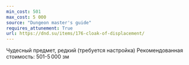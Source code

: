 ```yaml
---
min_cost: 501
max_cost: 5 000
source: "Dungeon master's guide"
requires_attunement: True
url: https://dnd.su/items/176-cloak-of-displacement/
---
```


Чудесный предмет, редкий (требуется настройка)
Рекомендованная стоимость: 501-5 000 зм